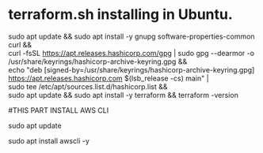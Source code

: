 # terraform.sh installing in Ubuntu.

sudo apt update && sudo apt install -y gnupg software-properties-common curl && \
curl -fsSL https://apt.releases.hashicorp.com/gpg | sudo gpg --dearmor -o /usr/share/keyrings/hashicorp-archive-keyring.gpg && \
echo "deb [signed-by=/usr/share/keyrings/hashicorp-archive-keyring.gpg] https://apt.releases.hashicorp.com $(lsb_release -cs) main" | \
sudo tee /etc/apt/sources.list.d/hashicorp.list && \
sudo apt update && sudo apt install -y terraform && terraform -version


#THIS PART INSTALL AWS CLI

sudo apt update

sudo apt install awscli -y

